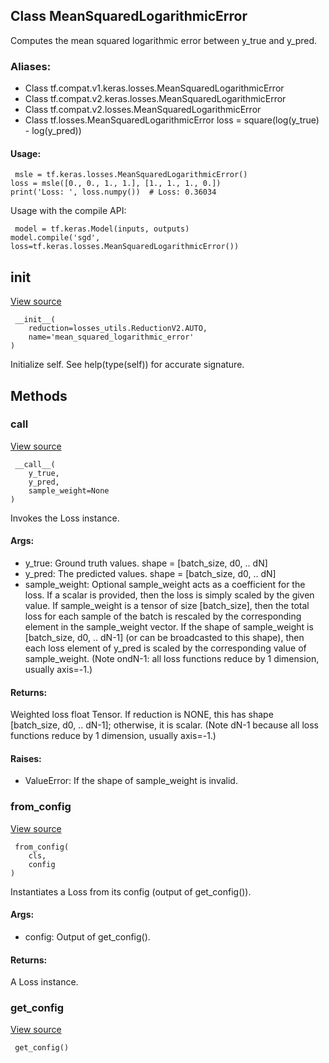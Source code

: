 ## Class MeanSquaredLogarithmicError
Computes the mean squared logarithmic error between y_true and y_pred.
### Aliases:
- Class tf.compat.v1.keras.losses.MeanSquaredLogarithmicError
- Class tf.compat.v2.keras.losses.MeanSquaredLogarithmicError
- Class tf.compat.v2.losses.MeanSquaredLogarithmicError
- Class tf.losses.MeanSquaredLogarithmicError
loss = square(log(y_true) - log(y_pred))
#### Usage:

```
 msle = tf.keras.losses.MeanSquaredLogarithmicError()
loss = msle([0., 0., 1., 1.], [1., 1., 1., 0.])
print('Loss: ', loss.numpy())  # Loss: 0.36034
```
Usage with the compile API:

```
 model = tf.keras.Model(inputs, outputs)
model.compile('sgd', loss=tf.keras.losses.MeanSquaredLogarithmicError())
```
## __init__
[View source](https://github.com/tensorflow/tensorflow/blob/r2.0/tensorflow/python/keras/losses.py#L340-L344)


```
 __init__(
    reduction=losses_utils.ReductionV2.AUTO,
    name='mean_squared_logarithmic_error'
)
```
Initialize self. See help(type(self)) for accurate signature.
## Methods
### __call__
[View source](https://github.com/tensorflow/tensorflow/blob/r2.0/tensorflow/python/keras/losses.py#L96-L128)


```
 __call__(
    y_true,
    y_pred,
    sample_weight=None
)
```
Invokes the Loss instance.
#### Args:
- y_true: Ground truth values. shape = [batch_size, d0, .. dN]
- y_pred: The predicted values. shape = [batch_size, d0, .. dN]
- sample_weight: Optional sample_weight acts as a coefficient for the loss. If a scalar is provided, then the loss is simply scaled by the given value. If sample_weight is a tensor of size [batch_size], then the total loss for each sample of the batch is rescaled by the corresponding element in the sample_weight vector. If the shape of sample_weight is [batch_size, d0, .. dN-1] (or can be broadcasted to this shape), then each loss element of y_pred is scaled by the corresponding value of sample_weight. (Note ondN-1: all loss functions reduce by 1 dimension, usually axis=-1.)
#### Returns:
Weighted loss float Tensor. If reduction is NONE, this has shape [batch_size, d0, .. dN-1]; otherwise, it is scalar. (Note dN-1 because all loss functions reduce by 1 dimension, usually axis=-1.)
#### Raises:
- ValueError: If the shape of sample_weight is invalid.
### from_config
[View source](https://github.com/tensorflow/tensorflow/blob/r2.0/tensorflow/python/keras/losses.py#L130-L140)


```
 from_config(
    cls,
    config
)
```
Instantiates a Loss from its config (output of get_config()).
#### Args:
- config: Output of get_config().
#### Returns:
A Loss instance.
### get_config
[View source](https://github.com/tensorflow/tensorflow/blob/r2.0/tensorflow/python/keras/losses.py#L223-L228)


```
 get_config()
```
